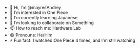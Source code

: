 - 👋 Hi, I’m @mayresAndrey
- 👀 I’m interested in One Piece
- 🌱 I’m currently learning Japanese
- 💞️ I’m looking to collaborate on Something
- 📫 How to reach me: Hardware Lab
- 😄 Pronouns: He/Him
- ⚡ Fun fact: I watched One Piece 4 times, and I'm still watching

<!---
mayresAndrey/mayresAndrey is a ✨ special ✨ repository because its `README.md` (this file) appears on your GitHub profile.
You can click the Preview link to take a look at your changes.
--->
